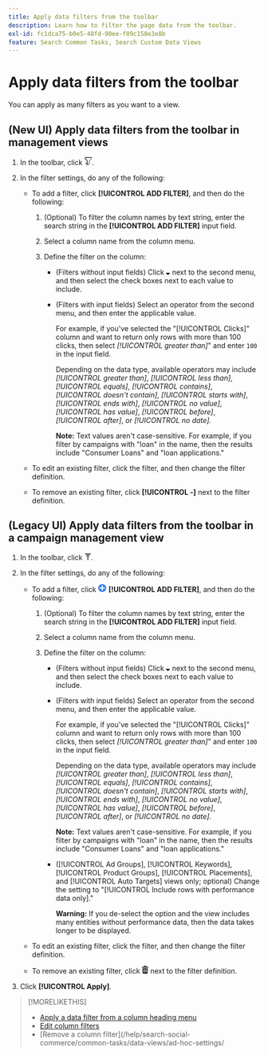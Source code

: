 ```yaml
---
title: Apply data filters from the toolbar
description: Learn how to filter the page data from the toolbar.
exl-id: fc1dca75-b0e5-48fd-90ee-f09c158e3e8b
feature: Search Common Tasks, Search Custom Data Views
---
```

# Apply data filters from the toolbar

<!-- Doesn't include instructions for legacy Portfolios view; not available in Reports views -->

You can apply as many filters as you want to a view.<!-- True only for entity names, I think: All filters are joined using the AND operator. -->

## (New UI) Apply data filters from the toolbar in management views

1. In the toolbar, click ![Filter](/help/search-social-commerce/assets/filter-new.png "Filter").

1. In the filter settings, do any of the following:

   * To add a filter, click **[!UICONTROL ADD FILTER]**, and then do the following:

     1. (Optional) To filter the column names by text string, enter the search string in the **[!UICONTROL ADD FILTER]** input field.

     1. Select a column name from the column menu.

     1. Define the filter on the column:

        * (Filters without input fields) Click ![Down arrow](/help/search-social-commerce/assets/arrow-down-expand.png "Down arrow") next to the second menu, and then select the check boxes next to each value to include.

        * (Filters with input fields) Select an operator from the second menu, and then enter the applicable value.
   
          For example, if you've selected the "[!UICONTROL Clicks]" column and want to return only rows with more than 100 clicks, then select *[!UICONTROL greater than]*" and enter `100` in the input field.
          
          Depending on the data type, available operators may include *[!UICONTROL greater than]*, *[!UICONTROL less than]*, *[!UICONTROL equals]*, *[!UICONTROL contains]*, *[!UICONTROL doesn't contain]*, *[!UICONTROL starts with]*, *[!UICONTROL ends with]*, *[!UICONTROL no value]*, *[!UICONTROL has value]*, *[!UICONTROL before]*, *[!UICONTROL after]*, or *[!UICONTROL no date].* 
          
          **Note:** Text values aren't case-sensitive. For example, if you filter by campaigns with "loan" in the name, then the results include "Consumer Loans" and "loan applications."

   * To edit an existing filter, click the filter, and then change the filter definition.

   * To remove an existing filter, click **[!UICONTROL -]** next to the filter definition.

## (Legacy UI) Apply data filters from the toolbar in a campaign management view

1. In the toolbar, click ![Filter](/help/search-social-commerce/assets/filter.png "Filter").

1. In the filter settings, do any of the following:

   * To add a filter, click ![Add Filter](/help/search-social-commerce/assets/add.png "Add Filter") **[!UICONTROL ADD FILTER]**, and then do the following:

     1. (Optional) To filter the column names by text string, enter the search string in the **[!UICONTROL ADD FILTER]** input field.

     1. Select a column name from the column menu.

     1. Define the filter on the column:

        * (Filters without input fields) Click ![Down arrow](/help/search-social-commerce/assets/arrow-down-expand.png "Down arrow") next to the second menu, and then select the check boxes next to each value to include.

        * (Filters with input fields) Select an operator from the second menu, and then enter the applicable value.
   
          For example, if you've selected the "[!UICONTROL Clicks]" column and want to return only rows with more than 100 clicks, then select *[!UICONTROL greater than]*" and enter `100` in the input field.
          
          Depending on the data type, available operators may include *[!UICONTROL greater than]*, *[!UICONTROL less than]*, *[!UICONTROL equals]*, *[!UICONTROL contains]*, *[!UICONTROL doesn't contain]*, *[!UICONTROL starts with]*, *[!UICONTROL ends with]*, *[!UICONTROL no value]*, *[!UICONTROL has value]*, *[!UICONTROL before]*, *[!UICONTROL after]*, or *[!UICONTROL no date].* 
          
          **Note:** Text values aren't case-sensitive. For example, if you filter by campaigns with "loan" in the name, then the results include "Consumer Loans" and "loan applications."

        * ([!UICONTROL Ad Groups], [!UICONTROL Keywords], [!UICONTROL Product Groups], [!UICONTROL Placements], and [!UICONTROL Auto Targets] views only; optional) Change the setting to "[!UICONTROL Include rows with performance data only]." 
        
          **Warning:** If you de-select the option and the view includes many entities without performance data, then the data takes longer to be displayed.

   * To edit an existing filter, click the filter, and then change the filter definition.

   * To remove an existing filter, click ![Delete](/help/search-social-commerce/assets/delete.png "Delete") next to the filter definition.

1. Click **[!UICONTROL Apply]**.

>[!MORELIKETHIS]
>
>* [Apply a data filter from a column heading menu](/help/search-social-commerce/common-tasks/data-views/ad-hoc-settings/column-filter-apply-from-column-heading.md)
>* [Edit column filters](/help/search-social-commerce/common-tasks/data-views/ad-hoc-settings/column-filter-edit.md)
>* [Remove a column filter](/help/search-social-commerce/common-tasks/data-views/ad-hoc-settings/
